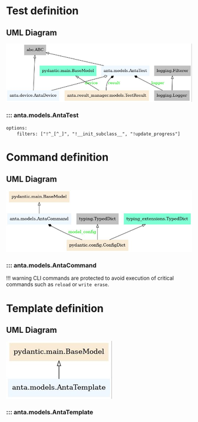 <!--
  ~ Copyright (c) 2023 Arista Networks, Inc.
  ~ Use of this source code is governed by the Apache License 2.0
  ~ that can be found in the LICENSE file.
  -->

# Test definition

## UML Diagram

![](../imgs/uml/anta.models.AntaTest.jpeg)

### ::: anta.models.AntaTest
    options:
        filters: ["!^_[^_]", "!__init_subclass__", "!update_progress"]

# Command definition

## UML Diagram

![](../imgs/uml/anta.models.AntaCommand.jpeg)
### ::: anta.models.AntaCommand

!!! warning
    CLI commands are protected to avoid execution of critical commands such as `reload` or `write erase`.

# Template definition

## UML Diagram

![](../imgs/uml/anta.models.AntaTemplate.jpeg)

### ::: anta.models.AntaTemplate
